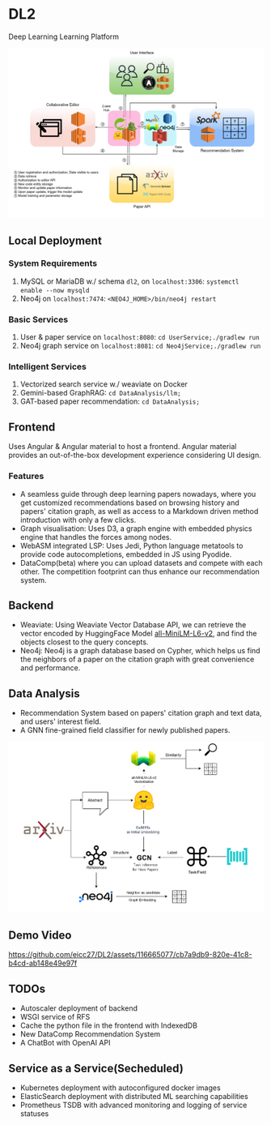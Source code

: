 # DL2

Deep Learning Learning Platform

![Should be a system framework illustration](framework.png)

## Local Deployment

### System Requirements

1. MySQL or MariaDB w./ schema `dl2`, on `localhost:3306`: `systemctl enable --now mysqld`
2. Neo4j on `localhost:7474`: `<NEO4J_HOME>/bin/neo4j restart`

### Basic Services

1. User & paper service on `localhost:8080`: `cd UserService;./gradlew run`
2. Neo4j graph service on `localhost:8081`: `cd Neo4jService;./gradlew run`

### Intelligent Services

1. Vectorized search service w./ weaviate on Docker
2. Gemini-based GraphRAG: `cd DataAnalysis/llm;`
3. GAT-based paper recommendation: `cd DataAnalysis;`

## Frontend

Uses Angular & Angular material to host a frontend. Angular material provides an
out-of-the-box development experience considering UI design.

### Features

- A seamless guide through deep learning papers nowadays, where you get customized recommendations based on browsing history and papers' citation graph, as well as access to a Markdown driven method introduction with only a few clicks.
- Graph visualisation: Uses D3, a graph engine with embedded physics engine that handles the forces among nodes.
- WebASM integrated LSP: Uses Jedi, Python language metatools to provide code autocompletions, embedded in JS using Pyodide.
- DataComp(beta) where you can upload datasets and compete with each other. The competition footprint can thus enhance our recommendation system.

## Backend

- Weaviate: Using Weaviate Vector Database API, we can retrieve the vector encoded by HuggingFace Model [all-MiniLM-L6-v2](https://huggingface.co/sentence-transformers/all-MiniLM-L6-v2), and find the objects closest to the query concepts.
- Neo4j: Neo4j is a graph database based on Cypher, which helps us find the neighbors of a paper on the citation graph with great convenience and performance.

## Data Analysis

- Recommendation System based on papers' citation graph and text data, and users' interest field.
- A GNN fine-grained field classifier for newly published papers.

![Should be a Data Flow Illustration](data.png)

## Demo Video

https://github.com/eicc27/DL2/assets/116665077/cb7a9db9-820e-41c8-b4cd-ab148e49e97f

## TODOs

- Autoscaler deployment of backend
- WSGI service of RFS
- Cache the python file in the frontend with IndexedDB
- New DataComp Recommendation System
- A ChatBot with OpenAI API

## Service as a Service(Secheduled)

- Kubernetes deployment with autoconfigured docker images
- ElasticSearch deployment with distributed ML searching capabilities
- Prometheus TSDB with advanced monitoring and logging of service statuses
